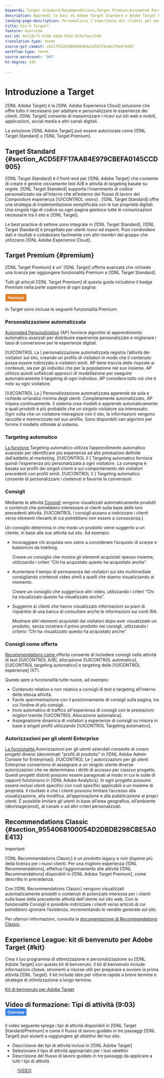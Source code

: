 ```yaml
---
keywords: Target Standard;Recommendations;Target Premium;Automated Personalization;targeting automatico;targeting automatico;autorizzazioni;cos'è adobe target;
description: Apprendi le basi di Adobe Target Standard e Adobe Target Premium. Target Premium include funzionalità avanzate non disponibili nel prodotto Standard.
landing-page-description: Personalizza l’esperienza dei clienti per massimizzare le entrate tramite siti web, app mobili, social media e altri canali digitali.
title: Cos’è Target?
feature: Overview
exl-id: 0e729c71-618b-4ab8-93a3-d37e73ec2740
translation-type: tm+mt
source-git-commit: cb21fd3183900502db4e2a5b73924e2f9ebf8d97
workflow-type: tm+mt
source-wordcount: '947'
ht-degree: 43%

---
```


# Introduzione a Target

[!DNL Adobe Target] è la  [!DNL Adobe Experience Cloud] soluzione che offre tutto il necessario per adattare e personalizzare le esperienze dei clienti. [!DNL Target] consente di massimizzare i ricavi sui siti web e mobili, applicazioni, social media e altri canali digitali.

La soluzione [!DNL Adobe Target] può essere autorizzata come [!DNL Target Standard] o [!DNL Target Premium].

## Target Standard {#section_ACD5EFF17AAB4E979CBEFA0145CCD905}

[!DNL Target Standard] è il front-end per  [!DNL Adobe Target] che consente di creare e gestire visivamente test A/B e attività di targeting basate su regole. [!DNL Target Standard] supporta l’inserimento di codice personalizzato sia all’interno che all’esterno del flusso di lavoro del Compositore esperienza  [!UICONTROL visivo] . [!DNL Target Standard] offre una strategia di implementazione semplificata con le tue proprietà digitali. Una singola riga di codice su ogni pagina gestisce tutte le comunicazioni necessarie tra il sito e  [!DNL Target].

Le best practice di settore sono integrate in [!DNL Target Standard]. [!DNL Target Standard] è progettato per utenti nuovi ed esperti. Puoi condividere dati e risultati e collaborare facilmente con altri membri del gruppo che utilizzano [!DNL Adobe Experience Cloud].

## Target Premium {#premium}

[!DNL Target Premium] è un’ [!DNL Target] offerta avanzata che richiede una licenza per aggiungere funzionalità Premium a  [!DNL Target Standard].

Tutti gli articoli [!DNL Target Premium] di questa guida includono il badge Premium nella parte superiore di ogni pagina:

![Badge Premium](/help/assets/premium.png)

In Target sono incluse le seguenti funzionalità Premium:

### Personalizzazione automatizzata

[Automated Personalization](/help/c-activities/t-automated-personalization/automated-personalization.md#task_8AAF837796D74CF893CA2F88BA1491C9)  (AP) fornisce algoritmi di apprendimento automatico avanzati per distribuire esperienze personalizzate e migliorare i tassi di conversione per le esperienze digitali.

[!UICONTROL La ] personalizzazione automatizzata registra l’attività dei visitatori sul sito, creando un profilo di visitatori in modo che il contenuto possa essere indirizzato a visitatori simili. AP tiene traccia delle risposte ai contenuti, sia per gli individui che per la popolazione nel suo insieme. AP utilizza quindi sofisticati approcci di modellazione per eseguire automaticamente il targeting di ogni individuo. AP considera tutto ciò che è noto su ogni visitatore.

[!UICONTROL La ] Personalizzazione automatizzata apprende da sola e richiede un’analisi minima degli utenti. Completamente automatizzato, AP impara continuamente. Il sistema crea modelli e apprende automaticamente a quali prodotti è più probabile che un singolo visitatore sia interessato. Ogni volta che un visitatore interagisce con il sito, le informazioni vengono raccolte e memorizzate nel suo profilo. Sono disponibili vari algoritmi per fornire il modello ottimale al sistema.

### Targeting automatico

[La funzione ](/help/c-activities/auto-target/auto-target-to-optimize.md) Targeting automatico utilizza l’apprendimento automatico avanzato per identificare più esperienze ad alte prestazioni definite dall’addetto al marketing. [!UICONTROL Il ] Targeting automatico fornisce quindi l&#39;esperienza più personalizzata a ogni visitatore. La consegna è basata sui profili dei singoli clienti e sul comportamento dei visitatori precedenti con profili simili. [!UICONTROL Il ] Targeting automatico consente di personalizzare i contenuti e favorire le conversioni.

### Consigli

Mediante le attività [Consigli](/help/c-recommendations/recommendations.md#concept_7556C8A4543942F2A77B13A29339C0C0) vengono visualizzati automaticamente prodotti o contenuti che potrebbero interessare ai clienti sulla base delle loro precedenti attività. [!UICONTROL I consigli aiutano a indirizzare i clienti verso elementi rilevanti di cui potrebbero non essere a conoscenza.]

Un consiglio determina in che modo un prodotto viene suggerito a un cliente, in base alle sue attività sul sito. Ad esempio:

* Incoraggiare chi acquista uno zaino a considerare l’acquisto di scarpe e bastoncini da trekking.

   Creare un consiglio che mostra gli elementi acquistati spesso insieme, utilizzando i criteri “Chi ha acquistato questo ha acquistato anche”.

* Aumentare il tempo di permanenza dei visitatori sul sito multimediale consigliando contenuti video simili a quelli che stanno visualizzando al momento.

   Creare un consiglio che suggerisce altri video, utilizzando i criteri “Chi ha visualizzato questo ha visualizzato anche”.

* Suggerire ai clienti che hanno visualizzato informazioni su piani di risparmio di una banca di consultare anche le informazioni sui conti IRA.

   Mostrare altri elementi acquistati dai visitatori dopo aver visualizzato un prodotto, senza mostrare il primo prodotto nei consigli, utilizzando i criterio “Chi ha visualizzato questo ha acquistato anche”.

### Consigli come offerta

[Recommendations come ](/help/c-recommendations/recommendations-as-an-offer.md) offerta consente di includere consigli nelle attività di test  [!UICONTROL A/B], allocazione  [!UICONTROL automatica],  [!UICONTROL targeting automatico] e targeting delle  [!UICONTROL esperienze]  (XT).

Questo apre a funzionalità tutte nuove, ad esempio:

* Contenuto relativo e non relativo a consigli di test e targeting all’interno della stessa attività.
* Facile sperimentazione con il posizionamento di consigli sulla pagina, tra cui l’ordine di più consigli.
* Invio automatico di traffico all&#39;esperienza di consigli con le prestazioni migliori tramite [!UICONTROL Allocazione automatica].
* Assegnazione dinamica di visitatori a esperienze di consigli su misura in base a singoli profili utilizzando [!UICONTROL Targeting automatico].

### Autorizzazioni per gli utenti Enterprise

[La funzionalità ](/help/administrating-target/c-user-management/property-channel/property-channel.md#concept_E396B16FA2024ADBA27BC056138F9838) Autorizzazioni per gli utenti aziendali consente di creare progetti diversi (denominati &quot;profili di prodotto&quot; in  [!DNL Adobe Admin Console for Enterprise]). [!UICONTROL Le ] autorizzazioni per gli utenti Enterprise consentono di assegnare a un singolo utente diverse autorizzazioni che ne determinano i diritti di accesso per ciascun progetto. Questi progetti distinti possono essere paragonati al modo in cui le suite di rapporti funzionano in [!DNL Adobe Analytics]. In ogni progetto possono essere inclusi utenti specifici con ruoli specifici applicabili a un insieme di proprietà. Il risultato è che i clienti possono limitare l’accesso alla visualizzazione, alla modifica, all’approvazione e alla pubblicazione ai propri utenti. È possibile limitare gli utenti in base all’area geografica, all’ambiente (dev/stage/prod), al canale o ad altri criteri personalizzati.

## Recommendations Classic {#section_9554068100054D2DBDB298CBE5A0E413}

>[!IMPORTANT]
>
>[!DNL Recommendations Classic] è un prodotto legacy e non dispone più della licenza per i nuovi clienti. Per una migliore esperienza [!DNL Recommendations], effettua l’aggiornamento alle attività [!DNL Recommendations] disponibili in [!DNL Adobe Target Premium], come descritto in precedenza.

Con [!DNL Recommendations Classic] vengono visualizzati automaticamente prodotti o contenuti di potenziale interesse per i clienti sulla base della precedente attività dell&#39;utente sul sito web. Con la funzionalità Consigli è possibile indirizzare i clienti verso articoli di cui potrebbero ignorare l’esistenza, incrementando le vendite generate sul sito.

Per ulteriori informazioni, consulta la [documentazione di Recommendations Classic](/help/assets/adobe-recommendations-classic.pdf).

## Experience League: kit di benvenuto per Adobe Target {#kit}

Crea il tuo programma di ottimizzazione e personalizzazione su [!DNL Adobe Target] con questo kit di benvenuto. Il kit di benvenuto include informazioni chiave, strumenti e risorse utili per preparare e avviare la prima attività [!DNL Target]. Il kit include idee per vittorie rapide a breve termine e strategie di ottimizzazione a lungo termine.

[Kit di benvenuto per Adobe Target](https://expleague.azureedge.net/pdf/Adobe-Target-Welcome-Kit.pdf)

## Video di formazione: Tipi di attività (9:03) ![Badge panoramica](/help/assets/overview.png)

Il video seguente spiega i tipi di attività disponibili in [!DNL Target Standard/Premium] e come il flusso di lavoro guidato in tre passaggi [!DNL Target] può aiutarti a raggiungere gli obiettivi del tuo sito.

* Descrizione dei tipi di attività inclusi in [!DNL Adobe Target]
* Selezionare il tipo di attività appropriato per i tuoi obiettivi
* Descrizione del flusso di lavoro guidato in tre passaggi da applicare a tutti i tipi di attività

>[!VIDEO](https://video.tv.adobe.com/v/17386)
